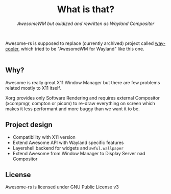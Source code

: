<h1 align="center">What is that?</h1>
<p align="center">
  <i>AwesomeWM but oxidized and rewritten as Wayland Compositor</i>
</p><br>

Awesome-rs is supposed to replace (currently archived) project called [way-cooler](https://way-cooler.org/), which tried to be "AwesomeWM for Wayland" like this one.
<br></br>

## Why?
Awesome is really great X11 Window Manager but there are few problems related mostly to X11 itself.

Xorg provides only Software Rendering and requires external Compositor (xcompmgr, compton or picom) to re-draw everything on screen which makes it less performant and more buggy than we want it to be.

## Project design
- Compatibility with X11 version
- Extend Awesome API with Wayland specific features
- Layershell backend for widgets and `awful.wallpaper`
- Extend Awesome from Window Manager to Display Server nad Compositor

## License
Awesome-rs is licensed under GNU Public License v3
